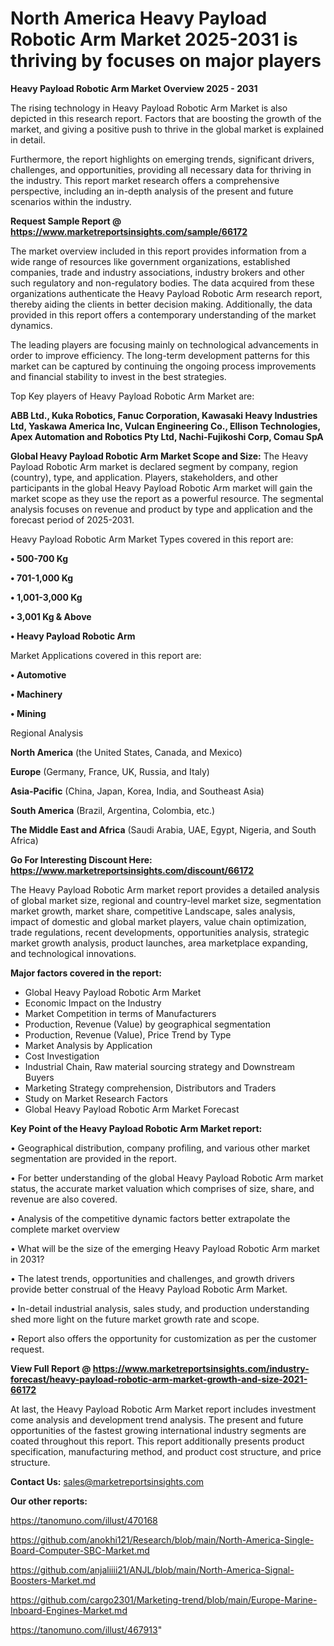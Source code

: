 # North America Heavy Payload Robotic Arm Market 2025-2031 is thriving by focuses on major players

<Strong> Heavy Payload Robotic Arm Market Overview 2025 - 2031</strong>

The rising technology in Heavy Payload Robotic Arm Market is also depicted in this research report. Factors that are boosting the growth of the market, and giving a positive push to thrive in the global market is explained in detail.

Furthermore, the report highlights on emerging trends, significant drivers, challenges, and opportunities, providing all necessary data for thriving in the industry. This report market research offers a comprehensive perspective, including an in-depth analysis of the present and future scenarios within the industry.

<strong>Request Sample Report @ <a href=https://www.marketreportsinsights.com/sample/66172>https://www.marketreportsinsights.com/sample/66172</a></strong>

The market overview included in this report provides information from a wide range of resources like government organizations, established companies, trade and industry associations, industry brokers and other such regulatory and non-regulatory bodies. The data acquired from these organizations authenticate the Heavy Payload Robotic Arm research report, thereby aiding the clients in better decision making. Additionally, the data provided in this report offers a contemporary understanding of the market dynamics.

The leading players are focusing mainly on technological advancements in order to improve efficiency. The long-term development patterns for this market can be captured by continuing the ongoing process improvements and financial stability to invest in the best strategies.

Top Key players of Heavy Payload Robotic Arm Market are:

<strong>ABB Ltd., Kuka Robotics, Fanuc Corporation, Kawasaki Heavy Industries Ltd, Yaskawa America Inc, Vulcan Engineering Co., Ellison Technologies, Apex Automation and Robotics Pty Ltd, Nachi-Fujikoshi Corp, Comau SpA</strong>

<strong><b>Global Heavy Payload Robotic Arm Market Scope and Size:</b></strong>
The Heavy Payload Robotic Arm market is declared segment by company, region (country), type, and application. Players, stakeholders, and other participants in the global Heavy Payload Robotic Arm market will gain the market scope as they use the report as a powerful resource. The segmental analysis focuses on revenue and product by type and application and the forecast period of 2025-2031.

Heavy Payload Robotic Arm Market Types covered in this report are:

<strong>• 500-700 Kg

• 701-1,000 Kg

• 1,001-3,000 Kg

• 3,001 Kg & Above

• Heavy Payload Robotic Arm</strong>

Market Applications covered in this report are:

<strong>• Automotive

• Machinery

• Mining</strong> 

Regional Analysis

<strong>North America</strong> (the United States, Canada, and Mexico)

<strong>Europe</strong> (Germany, France, UK, Russia, and Italy)

<strong>Asia-Pacific</strong> (China, Japan, Korea, India, and Southeast Asia)

<strong>South America</strong> (Brazil, Argentina, Colombia, etc.)

<strong>The Middle East and Africa</strong> (Saudi Arabia, UAE, Egypt, Nigeria, and South Africa)

<strong>Go For Interesting Discount Here: <a href=https://www.marketreportsinsights.com/discount/66172>https://www.marketreportsinsights.com/discount/66172</a></strong>

The Heavy Payload Robotic Arm market report provides a detailed analysis of global market size, regional and country-level market size, segmentation market growth, market share, competitive Landscape, sales analysis, impact of domestic and global market players, value chain optimization, trade regulations, recent developments, opportunities analysis, strategic market growth analysis, product launches, area marketplace expanding, and technological innovations.

<strong><b>Major factors covered in the report:</b></strong>
<ul>
  <li>Global Heavy Payload Robotic Arm Market </li>
  <li>Economic Impact on the Industry</li>
  <li>Market Competition in terms of Manufacturers</li>
  <li>Production, Revenue (Value) by geographical segmentation</li>
  <li>Production, Revenue (Value), Price Trend by Type</li>
  <li>Market Analysis by Application</li>
  <li>Cost Investigation</li>
  <li>Industrial Chain, Raw material sourcing strategy and Downstream Buyers</li>
  <li>Marketing Strategy comprehension, Distributors and Traders</li>
  <li>Study on Market Research Factors</li>
  <li>Global Heavy Payload Robotic Arm Market Forecast</li>
</ul>

<strong><b>Key Point of the Heavy Payload Robotic Arm Market report:</b></strong>

• Geographical distribution, company profiling, and various other market segmentation are provided in the report.

• For better understanding of the global Heavy Payload Robotic Arm market status, the accurate market valuation which comprises of size, share, and revenue are also covered.

• Analysis of the competitive dynamic factors better extrapolate the complete market overview

• What will be the size of the emerging Heavy Payload Robotic Arm market in 2031?

• The latest trends, opportunities and challenges, and growth drivers provide better construal of the Heavy Payload Robotic Arm Market.

• In-detail industrial analysis, sales study, and production understanding shed more light on the future market growth rate and scope.

• Report also offers the opportunity for customization as per the customer request.

<strong><b>View Full Report @ <a href=https://www.marketreportsinsights.com/industry-forecast/heavy-payload-robotic-arm-market-growth-and-size-2021-66172>https://www.marketreportsinsights.com/industry-forecast/heavy-payload-robotic-arm-market-growth-and-size-2021-66172</a></b></strong>


At last, the Heavy Payload Robotic Arm Market report includes investment come analysis and development trend analysis. The present and future opportunities of the fastest growing international industry segments are coated throughout this report. This report additionally presents product specification, manufacturing method, and product cost structure, and price structure.

<strong>Contact Us:</strong>
sales@marketreportsinsights.com

<strong>Our other reports:</strong>

<a href=https://tanomuno.com/illust/470168>https://tanomuno.com/illust/470168</a>

<a href=https://github.com/anokhi121/Research/blob/main/North-America-Single-Board-Computer-SBC-Market.md>https://github.com/anokhi121/Research/blob/main/North-America-Single-Board-Computer-SBC-Market.md</a>

<a href=https://github.com/anjaliiii21/ANJL/blob/main/North-America-Signal-Boosters-Market.md>https://github.com/anjaliiii21/ANJL/blob/main/North-America-Signal-Boosters-Market.md</a>

<a href=https://github.com/cargo2301/Marketing-trend/blob/main/Europe-Marine-Inboard-Engines-Market.md>https://github.com/cargo2301/Marketing-trend/blob/main/Europe-Marine-Inboard-Engines-Market.md</a>

<a href=https://tanomuno.com/illust/467913>https://tanomuno.com/illust/467913</a>"
